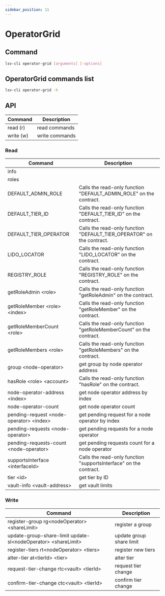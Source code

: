 ```yaml
---
sidebar_position: 11
---
```


# OperatorGrid

## Command

```bash
lsv-cli operator-grid [arguments] [-options]
```

## OperatorGrid commands list

```bash
lsv-cli operator-grid -h
```

## API

| Command   | Description    |
| --------- | -------------- |
| read (r)  | read commands  |
| write (w) | write commands |

### Read

| Command                                   | Description                                                           |
| ----------------------------------------- | --------------------------------------------------------------------- |
| info                                      |                                                                       |
| roles                                     |                                                                       |
| DEFAULT_ADMIN_ROLE                        | Calls the read-only function "DEFAULT_ADMIN_ROLE" on the contract.    |
| DEFAULT_TIER_ID                           | Calls the read-only function "DEFAULT_TIER_ID" on the contract.       |
| DEFAULT_TIER_OPERATOR                     | Calls the read-only function "DEFAULT_TIER_OPERATOR" on the contract. |
| LIDO_LOCATOR                              | Calls the read-only function "LIDO_LOCATOR" on the contract.          |
| REGISTRY_ROLE                             | Calls the read-only function "REGISTRY_ROLE" on the contract.         |
| getRoleAdmin \<role>                      | Calls the read-only function "getRoleAdmin" on the contract.          |
| getRoleMember \<role> \<index>            | Calls the read-only function "getRoleMember" on the contract.         |
| getRoleMemberCount \<role>                | Calls the read-only function "getRoleMemberCount" on the contract.    |
| getRoleMembers \<role>                    | Calls the read-only function "getRoleMembers" on the contract.        |
| group \<node-operator>                    | get group by node operator address                                    |
| hasRole \<role> \<account>                | Calls the read-only function "hasRole" on the contract.               |
| node-operator-address \<index>            | get node operator address by index                                    |
| node-operator-count                       | get node operator count                                               |
| pending-request \<node-operator> \<index> | get pending request for a node operator by index                      |
| pending-requests \<node-operator>         | get pending requests for a node operator                              |
| pending-requests-count \<node-operator>   | get pending requests count for a node operator                        |
| supportsInterface \<interfaceId>          | Calls the read-only function "supportsInterface" on the contract.     |
| tier \<id>                                | get tier by ID                                                        |
| vault-info \<vault-address>               | get vault limits                                                      |

### Write

| Command                                                         | Description              |
| --------------------------------------------------------------- | ------------------------ |
| register-group rg\<nodeOperator> \<shareLimit>                  | register a group         |
| update-group-share-limit update-sl\<nodeOperator> \<shareLimit> | update group share limit |
| register-tiers rt\<nodeOperator> \<tiers>                       | register new tiers       |
| alter-tier at\<tierId> \<tier>                                  | alter tier               |
| request-tier-change rtc\<vault> \<tierId>                       | request tier change      |
| confirm-tier-change ctc\<vault> \<tierId>                       | confirm tier change      |
